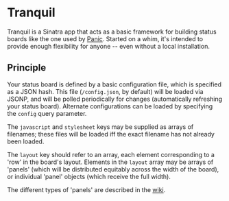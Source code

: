 Tranquil
========

Tranquil is a Sinatra app that acts as a basic framework for building status
boards like the one used by
[Panic](http://www.panic.com/blog/2010/03/the-panic-status-board/). Started on
a whim, it's intended to provide enough flexibility for anyone -- even without
a local installation.

Principle
---------

Your status board is defined by a basic configuration file, which is specified
as a JSON hash. This file (`/config.json`, by default) will be loaded via
JSONP, and will be polled periodically for changes (automatically refreshing
your status board).  Alternate configurations can be loaded by specifying the
`config` query parameter.

The `javascript` and `stylesheet` keys may be supplied as arrays of filenames;
these files will be loaded iff the exact filename has not already been loaded.

The `layout` key should refer to an array, each element corresponding to a
'row' in the board's layout. Elements in the `layout` array may be arrays of
'panels' (which will be distributed equitably across the width of the board),
or individual 'panel' objects (which receive the full width).

The different types of 'panels' are described in the
[wiki](https://github.com/pvande/Tranquil/wiki/Types).
